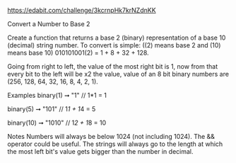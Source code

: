 https://edabit.com/challenge/3kcrnpHk7krNZdnKK

Convert a Number to Base 2

Create a function that returns a base 2 (binary) representation of a base 10 (decimal) string number. To convert is simple: ((2) means base 2 and (10) means base 10) 010101001(2) = 1 + 8 + 32 + 128.

Going from right to left, the value of the most right bit is 1, now from that every bit to the left will be x2 the value, value of an 8 bit binary numbers are (256, 128, 64, 32, 16, 8, 4, 2, 1).

Examples
binary(1) ➞ "1"
// 1*1 = 1

binary(5) ➞ "101"
// 1*1 + 1*4 = 5

binary(10) ➞ "1010"
// 1*2 + 1*8 = 10

Notes
Numbers will always be below 1024 (not including 1024).
The && operator could be useful.
The strings will always go to the length at which the most left bit's value gets bigger than the number in decimal.